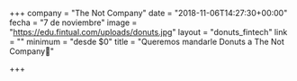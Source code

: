 +++
company = "The Not Company"
date = "2018-11-06T14:27:30+00:00"
fecha = "7 de noviembre"
image = "https://edu.fintual.com/uploads/donuts.jpg"
layout = "donuts_fintech"
link = ""
minimum = "desde $0"
title = "Queremos mandarle Donuts a The Not Company🍩"

+++
